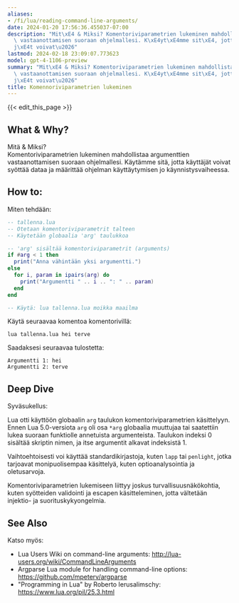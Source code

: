 ```yaml
---
aliases:
- /fi/lua/reading-command-line-arguments/
date: 2024-01-20 17:56:36.455037-07:00
description: "Mit\xE4 & Miksi? Komentoriviparametrien lukeminen mahdollistaa argumenttien\
  \ vastaanottamisen suoraan ohjelmallesi. K\xE4yt\xE4mme sit\xE4, jotta k\xE4ytt\xE4\
  j\xE4t voivat\u2026"
lastmod: 2024-02-18 23:09:07.773623
model: gpt-4-1106-preview
summary: "Mit\xE4 & Miksi? Komentoriviparametrien lukeminen mahdollistaa argumenttien\
  \ vastaanottamisen suoraan ohjelmallesi. K\xE4yt\xE4mme sit\xE4, jotta k\xE4ytt\xE4\
  j\xE4t voivat\u2026"
title: Komennoriviparametrien lukeminen
---
```


{{< edit_this_page >}}

## What & Why?
Mitä & Miksi?  
Komentoriviparametrien lukeminen mahdollistaa argumenttien vastaanottamisen suoraan ohjelmallesi. Käytämme sitä, jotta käyttäjät voivat syöttää dataa ja määrittää ohjelman käyttäytymisen jo käynnistysvaiheessa.

## How to:
Miten tehdään:

```Lua
-- tallenna.lua
-- Otetaan komentoriviparametrit talteen
-- Käytetään globaalia 'arg' taulukkoa

-- 'arg' sisältää komentoriviparametrit (arguments)
if #arg < 1 then
  print("Anna vähintään yksi argumentti.")
else
  for i, param in ipairs(arg) do
    print("Argumentti " .. i .. ": " .. param)
  end
end

-- Käytä: lua tallenna.lua moikka maailma
```

Käytä seuraavaa komentoa komentorivillä:
```
lua tallenna.lua hei terve
```

Saadaksesi seuraavaa tulostetta:
```
Argumentti 1: hei
Argumentti 2: terve
```

## Deep Dive
Syväsukellus:

Lua otti käyttöön globaalin `arg` taulukon komentoriviparametrien käsittelyyn. Ennen Lua 5.0-versiota `arg` oli osa `*arg` globaalia muuttujaa tai saatettiin lukea suoraan funktiolle annetuista argumenteista. Taulukon indeksi 0 sisältää skriptin nimen, ja itse argumentit alkavat indeksistä 1.

Vaihtoehtoisesti voi käyttää standardikirjastoja, kuten `lapp` tai `penlight`, jotka tarjoavat monipuolisempaa käsittelyä, kuten optioanalysointia ja oletusarvoja.

Komentoriviparametrien lukemiseen liittyy joskus turvallisuusnäkökohtia, kuten syötteiden validointi ja escapen käsitteleminen, jotta vältetään injektio- ja suorituskykyongelmia.

## See Also
Katso myös:

- Lua Users Wiki on command-line arguments: http://lua-users.org/wiki/CommandLineArguments
- Argparse Lua module for handling command-line options: https://github.com/mpeterv/argparse
- "Programming in Lua" by Roberto Ierusalimschy: https://www.lua.org/pil/25.3.html
